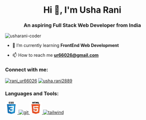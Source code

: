 <h1 align="center">Hi 👋, I'm Usha Rani</h1>
<h3 align="center">An aspiring Full Stack Web Developer from India</h3>

<p align="left"> <img src="https://komarev.com/ghpvc/?username=usharani-coder&label=Profile%20views&color=0e75b6&style=flat" alt="usharani-coder" /> </p>

- 🌱 I’m currently learning **FrontEnd Web Development**

- 📫 How to reach me **ur66026@gmail.com**


<h3 align="left">Connect with me:</h3>
<p align="left">
<a href="https://twitter.com/rani_ur66026" target="blank"><img align="center" src="https://raw.githubusercontent.com/rahuldkjain/github-profile-readme-generator/master/src/images/icons/Social/twitter.svg" alt="rani_ur66026" height="30" width="40" /></a>
<a href="https://instagram.com/usha.rani2889" target="blank"><img align="center" src="https://raw.githubusercontent.com/rahuldkjain/github-profile-readme-generator/master/src/images/icons/Social/instagram.svg" alt="usha.rani2889" height="30" width="40" /></a>
</p>

<h3 align="left">Languages and Tools:</h3>
<p align="left"> <a href="https://www.w3schools.com/css/" target="_blank" rel="noreferrer"> <img src="https://raw.githubusercontent.com/devicons/devicon/master/icons/css3/css3-original-wordmark.svg" alt="css3" width="40" height="40"/> </a> <a href="https://git-scm.com/" target="_blank" rel="noreferrer"> <img src="https://www.vectorlogo.zone/logos/git-scm/git-scm-icon.svg" alt="git" width="40" height="40"/> </a> <a href="https://www.w3.org/html/" target="_blank" rel="noreferrer"> <img src="https://raw.githubusercontent.com/devicons/devicon/master/icons/html5/html5-original-wordmark.svg" alt="html5" width="40" height="40"/> </a> <a href="https://tailwindcss.com/" target="_blank" rel="noreferrer"> <img src="https://www.vectorlogo.zone/logos/tailwindcss/tailwindcss-icon.svg" alt="tailwind" width="40" height="40"/> </a> </p>
